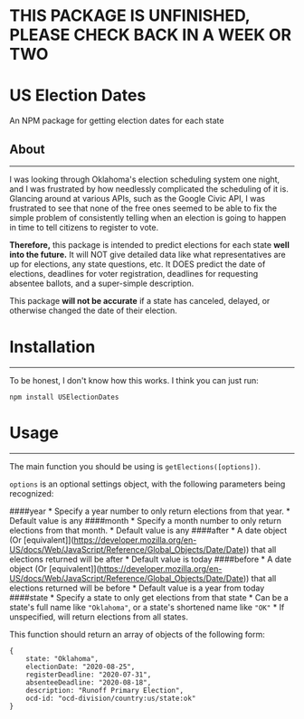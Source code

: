 # THIS PACKAGE IS UNFINISHED, PLEASE CHECK BACK IN A WEEK OR TWO

# US Election Dates
An NPM package for getting election dates for each state

## About
--------------
I was looking through Oklahoma's election scheduling system one night, and I was frustrated by how needlessly complicated the scheduling of it is. Glancing around at various APIs, such as the Google Civic API, I was frustrated to see that none of the free ones seemed to be able to fix the simple problem of consistently telling when an election is going to happen in time to tell citizens to register to vote.

**Therefore,** this package is intended to predict elections for each state **well into the future.** It will NOT give detailed data like what representatives are up for elections, any state questions, etc. It DOES predict the date of elections, deadlines for voter registration, deadlines for requesting absentee ballots, and a super-simple description.

This package **will not be accurate** if a state has canceled, delayed, or otherwise changed the date of their election.

# Installation
-----------
To be honest, I don't know how this works. I think you can just run:

`npm install USElectionDates`

# Usage
-------------
The main function you should be using is `getElections([options])`.

`options` is an optional settings object, with the following parameters being recognized:

####year
	* Specify a year number to only return elections from that year.
	* Default value is any
####month
	* Specify a month number to only return elections from that month.
	* Default value is any
####after
	* A date object (Or [equivalent]](https://developer.mozilla.org/en-US/docs/Web/JavaScript/Reference/Global_Objects/Date/Date)) that all elections returned will be after
	* Default value is today
####before
	* A date object (Or [equivalent]](https://developer.mozilla.org/en-US/docs/Web/JavaScript/Reference/Global_Objects/Date/Date)) that all elections returned will be before
	* Default value is a year from today
####state
	* Specify a state to only get elections from that state
	* Can be a state's full name like `"Oklahoma"`, or a state's shortened name like `"OK"`
	* If unspecified, will return elections from all states.

This function should return an array of objects of the following form:
```
{
	state: "Oklahoma",
	electionDate: "2020-08-25",
	registerDeadline: "2020-07-31",
	absenteeDeadline: "2020-08-18",
	description: "Runoff Primary Election",
	ocd-id: "ocd-division/country:us/state:ok"
}
```